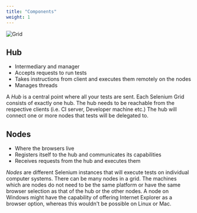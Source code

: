 ```yaml
---
title: "Components"
weight: 1
---
```


![Grid](/images/grid4.png)

## Hub
* Intermediary and manager
* Accepts requests to run tests
* Takes instructions from client and executes them remotely on the nodes
* Manages threads

A _Hub_ is a central point where all your tests are sent.
Each Selenium Grid consists of exactly one hub. The hub needs to be reachable
from the respective clients (i.e. CI server, Developer machine etc.)
The hub will connect one or more nodes
that tests will be delegated to.

## Nodes

* Where the browsers live
* Registers itself to the hub and communicates its capabilities
* Receives requests from the hub and executes them

_Nodes_ are different Selenium instances
that will execute tests on individual computer systems.
There can be many nodes in a grid.
The machines which are nodes do not need to be the same platform
or have the same browser selection as that of the hub or the other nodes.
A node on Windows might have the capability of
offering Internet Explorer as a browser option,
whereas this wouldn't be possible on Linux or Mac.

